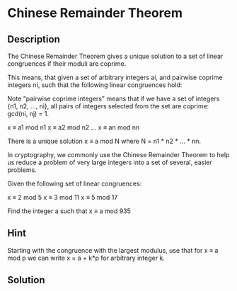 # Chinese Remainder Theorem
## Description
The Chinese Remainder Theorem gives a unique solution to a set of linear congruences if their moduli are coprime.

This means, that given a set of arbitrary integers ai, and pairwise coprime integers ni, such that the following linear congruences hold:

Note "pairwise coprime integers" means that if we have a set of integers {n1, n2, ..., ni}, all pairs of integers selected from the set are coprime: gcd(ni, nj) = 1.


x ≡ a1 mod n1
x ≡ a2 mod n2
...
x ≡ an mod nn


There is a unique solution x ≡ a mod N where N = n1 * n2 * ... * nn.

In cryptography, we commonly use the Chinese Remainder Theorem to help us reduce a problem of very large integers into a set of several, easier problems.

Given the following set of linear congruences:

x ≡ 2 mod 5
x ≡ 3 mod 11
x ≡ 5 mod 17


Find the integer a such that x ≡ a mod 935
## Hint
Starting with the congruence with the largest modulus, use that for x ≡ a mod p we can write x = a + k*p for arbitrary integer k.
## Solution
